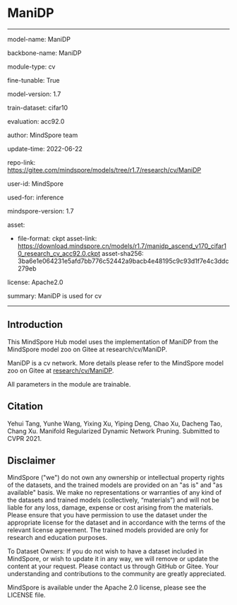 # ManiDP

---

model-name: ManiDP

backbone-name: ManiDP

module-type: cv

fine-tunable: True

model-version: 1.7

train-dataset: cifar10

evaluation: acc92.0

author: MindSpore team

update-time: 2022-06-22

repo-link: <https://gitee.com/mindspore/models/tree/r1.7/research/cv/ManiDP>

user-id: MindSpore

used-for: inference

mindspore-version: 1.7

asset:

-
    file-format: ckpt
    asset-link: <https://download.mindspore.cn/models/r1.7/manidp_ascend_v170_cifar10_research_cv_acc92.0.ckpt>
    asset-sha256: 3ba6e1e064231e5afd7bb776c52442a9bacb4e48195c9c93d1f7e4c3ddc279eb

license: Apache2.0

summary: ManiDP is used for cv

---

## Introduction

This MindSpore Hub model uses the implementation of ManiDP from the MindSpore model zoo on Gitee at research/cv/ManiDP.

ManiDP is a cv network. More details please refer to the MindSpore model zoo on Gitee at [research/cv/ManiDP](https://gitee.com/mindspore/models/blob/r1.7/research/cv/ManiDP/Readme.md).

All parameters in the module are trainable.

## Citation

Yehui Tang, Yunhe Wang, Yixing Xu, Yiping Deng, Chao Xu, Dacheng Tao, Chang Xu. Manifold Regularized Dynamic Network Pruning. Submitted to CVPR 2021.

## Disclaimer

MindSpore ("we") do not own any ownership or intellectual property rights of the datasets, and the trained models are provided on an "as is" and "as available" basis. We make no representations or warranties of any kind of the datasets and trained models (collectively, “materials”) and will not be liable for any loss, damage, expense or cost arising from the materials. Please ensure that you have permission to use the dataset under the appropriate license for the dataset and in accordance with the terms of the relevant license agreement. The trained models provided are only for research and education purposes.

To Dataset Owners: If you do not wish to have a dataset included in MindSpore, or wish to update it in any way, we will remove or update the content at your request. Please contact us through GitHub or Gitee. Your understanding and contributions to the community are greatly appreciated.

MindSpore is available under the Apache 2.0 license, please see the LICENSE file.
